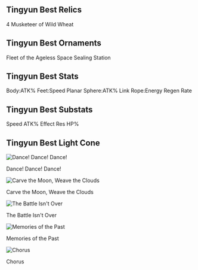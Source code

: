 ## Tingyun Best Relics
4 Musketeer of Wild Wheat

## Tingyun Best Ornaments
Fleet of the Ageless
Space Sealing Station

## Tingyun Best Stats
Body:ATK%
Feet:Speed
Planar Sphere:ATK%
Link Rope:Energy Regen Rate

## Tingyun Best Substats
Speed
ATK%
Effect Res
HP%

## Tingyun Best Light Cone

![Dance! Dance! Dance!](https://rerollcdn.com/STARRAIL/LightCones/dance!_dance!_dance!_sm.png)

Dance! Dance! Dance!

![Carve the Moon, Weave the Clouds](https://rerollcdn.com/STARRAIL/LightCones/carve_the_moon,_weave_the_clouds_sm.png)

Carve the Moon, Weave the Clouds

![The Battle Isn't Over](https://rerollcdn.com/STARRAIL/LightCones/the_battle_isn't_over_sm.png)

The Battle Isn't Over

![Memories of the Past](https://rerollcdn.com/STARRAIL/LightCones/memories_of_the_past_sm.png)

Memories of the Past

![Chorus](https://rerollcdn.com/STARRAIL/LightCones/chorus_sm.png)

Chorus